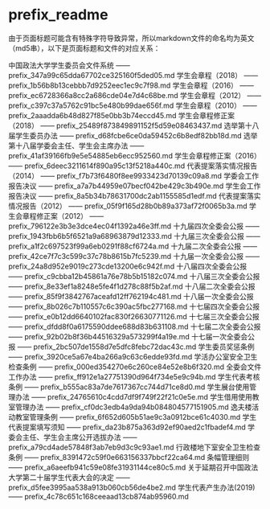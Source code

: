 # prefix\_readme

由于页面标题可能含有特殊字符导致异常，所以markdown文件的命名均为英文（md5串），以下是页面标题和文件的对应关系：

中国政法大学学生委员会文件系统 —— prefix\_347a99c65dda67702ce325160f5ded05.md 学生会章程（2018） —— prefix\_1b56b8b13cebbb7d9252eec1ec9c7f98.md 学生会章程（2016） —— prefix\_ec6728366a8cc2a686cde04e7d4c68be.md 学生会章程（2012） —— prefix\_c397c37a5762c91bc5e480b99dae656f.md 学生会章程（2010） —— prefix\_2aaadda6b48d827f85e0bb3b74eccd45.md 学生会章程修正案 （2018） —— prefix\_25489f873849891152f5d59e08463437.md 选举第十八届学生委员办法 —— prefix\_d68fcbe6ce0da59452c6b8edf82bb18d.md 选举第十八届学委会主任、学生会主席办法 —— prefix\_41af39166fb9e5e54885eb6ecc952560.md 学生会章程修正案（2016） —— prefix\_6deec3211614f890a95c13f5218a440c.md 代表提案落实情况报告（2014） —— prefix\_f7b73f6480f8ee9933423d70139c09a8.md 学委会工作报告决议 —— prefix\_a7a7b44959e07becf042be429c3b490e.md 学生会工作报告决议 —— prefix\_8a5b34b78631700dc2ab1155585d1edf.md 代表提案落实情况报告（2012） —— prefix\_05f9f165d28b0b89a373af72f0065b3a.md 学生会章程修正案（2012） —— prefix\_796122e3b3e3dce4ec04f1392a46e3ff.md 十九届四次全委会公报 —— prefix\_1943fbb6b5f6521a9a68963879d12333.md 十九届三次全委会公报 —— prefix\_a1f2c697523f99a6eb0291f88cf6724a.md 十九届二次全委会公报 —— prefix\_42ce7f7c3c599c37c78b8615b7fc5239.md 十九届一次全委会公报 —— prefix\_24a8d952e9019c273cde13200e6c942f.md 十八届四次全委会公报 —— prefix\_c9cbba12b45861a76e78b5b15182c074.md 十八届三次全委会公报 —— prefix\_8e33ef1a8248e5fe4f1d278c88f5b2af.md 十八届二次全委会公报 —— prefix\_85f9f3842767aceafd12ff762194c481.md 十八届一次全委会公报 —— prefix\_8b026c7b110557c6c390ac5fbc277168.md 十七届四次全委会公报 —— prefix\_e0b12dd6640102fac830f26630771126.md 十七届三次全委会公报 —— prefix\_dfdd8f0a6175590ddee688d83b631108.md 十七届二次全委会公报 —— prefix\_92b02b8f36b44516329a573299f4a19e.md 十七届一次全委会公报 —— prefix\_2bc507de1558d7e5dfc8febc72dac43c.md 学生委员奖惩条例 —— prefix\_3920ce5a67e4ba266a9c63c6edde93fd.md 学活办公室安全卫生检查条例 —— prefix\_000ed354270e6c260ce84e52e8b6f320.md 全委会文件工作办法 —— prefix\_ff912e1a27751390d964f734e5e9c94b.md 学生代表考核条例 —— prefix\_b555ac83a7de7617367cc744d71ce8d0.md 学生展台使用管理办法 —— prefix\_24765610c4cdd7df9f749f22f21c0e5e.md 学生借用使用教室管理办法 —— prefix\_cf0dc3edb4a9da94b084804577151905.md 逸夫楼活动教室管理条例 —— prefix\_6f652d605b51ae9c3a0912bce61c4030.md 学生代表提案填写须知 —— prefix\_da23b875a363d92ef90aed2c1fbadef4.md 学委会主任、学生会主席公开选拔办法 —— prefix\_a79cd4ade57848f3ab7eb9d3c9c93ae1.md 行政楼地下室安全卫生检查条例 —— prefix\_8391472c59f0e663156337bbcf22ca64.md 条幅管理细则 —— prefix\_a6aeefb941c59e08fe31931144ce80c5.md 关于延期召开中国政法大学第二十届学生代表大会的决定 —— prefix\_d5fee3995aa538a913b060cb56de4be2.md 学生代表产生办法\(2019\) —— prefix\_4c78c651c168ceeaad13cb874ab95960.md

